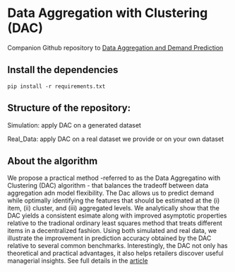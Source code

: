 # Data Aggregation with Clustering (DAC)

Companion Github repository to [Data Aggregation and Demand Prediction](https://papers.ssrn.com/sol3/papers.cfm?abstract_id=3411653)


## Install the dependencies
```
pip install -r requirements.txt
```

## Structure of the repository:

Simulation: apply DAC on a generated dataset

Real_Data: apply DAC on a real dataset we provide or on your own dataset


## About the algorithm
We propose a practical method -referred to as the Data Aggregatino with Clustering (DAC) algorithm - that balances the tradeoff between data aggregation adn model flexibility. The Dac allows us to predict demand while optimally identifying the features that should be estimated at the (i) item, (ii) cluster, and (iii) aggregated levels. We analytically show that the DAC yields a consistent esimate along with improved asymptotic properties relative to the tradional ordinary least squares method that treats different items in a decentralized fashion. Using both simulated and real data, we illustrate the improvement in prediction accuracy obtained by the DAC relative to several common benchmarks. Interestingly, the DAC not only has theoretical and practical advantages, it also helps retailers discover useful managerial insights. See full details in the [article](https://papers.ssrn.com/sol3/papers.cfm?abstract_id=3411653) 



